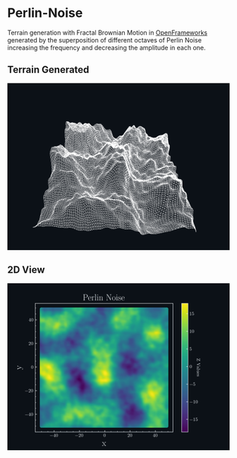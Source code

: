 # Perlin-Noise

Terrain generation with Fractal Brownian Motion in [OpenFrameworks](https://github.com/openframeworks/openFrameworks) generated by the superposition of different octaves of Perlin Noise increasing the frequency and decreasing the amplitude in each one.

## Terrain Generated

![alt text](https://github.com/MiguelLameiras/Perlin-Noise/blob/master/bin/data/5_Layers.png)

## 2D View

![alt text](https://github.com/MiguelLameiras/Perlin-Noise/blob/master/2D_Map.png)

